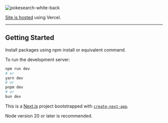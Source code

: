![pokesearch-white-back](https://github.com/taylorblankenship/coding-assessment/assets/126515393/6ddbba3c-f78e-4d40-97f8-89acd3643977)

[Site is hosted](https://pokesearch-pi.vercel.app/) using Vercel.

------------------------------------------------------------------------------

## Getting Started

Install packages using npm install or equivalent command.

To run the development server:

```bash
npm run dev
# or
yarn dev
# or
pnpm dev
# or
bun dev
```

This is a [Next.js](https://nextjs.org/) project bootstrapped with [`create-next-app`](https://github.com/vercel/next.js/tree/canary/packages/create-next-app).

Node version 20 or later is recommended.
